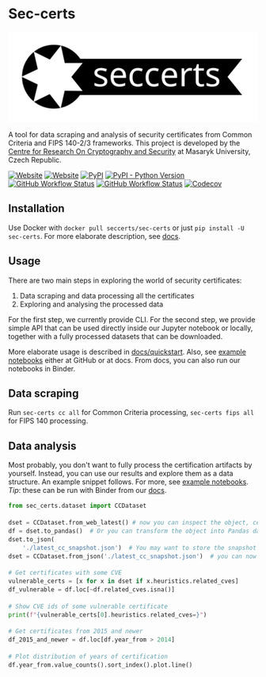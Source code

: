 # Sec-certs

![](docs/_static/logo.svg)

A tool for data scraping and analysis of security certificates from Common Criteria and FIPS 140-2/3 frameworks. This project is developed by the [Centre for Research On Cryptography and Security](https://crocs.fi.muni.cz) at Masaryk University, Czech Republic.

[![Website](https://img.shields.io/website?down_color=red&down_message=offline&style=flat-square&up_color=SpringGreen&up_message=online&url=https%3A%2F%2Fseccerts.org)](https://seccerts.org)
[![Website](https://img.shields.io/website?label=docs&down_color=red&down_message=offline&style=flat-square&up_color=SpringGreen&up_message=online&url=https%3A%2F%2Fseccerts.org/docs/index.html)](https://seccerts.org/docs/index.html)
[![PyPI](https://img.shields.io/pypi/v/sec-certs?style=flat-square)](https://pypi.org/project/sec-certs/)
[![PyPI - Python Version](https://img.shields.io/pypi/pyversions/sec-certs?label=Python%20versions&style=flat-square)](https://pypi.org/project/sec-certs/)
[![GitHub Workflow Status](https://img.shields.io/github/workflow/status/crocs-muni/sec-certs/tests?label=tests&style=flat-square)](https://github.com/crocs-muni/sec-certs/actions/workflows/tests.yml)
[![GitHub Workflow Status](https://img.shields.io/github/workflow/status/crocs-muni/sec-certs/Docker%20Image%20CI?label=Docker%20build&style=flat-square)](https://hub.docker.com/repository/docker/seccerts/sec-certs)
[![Codecov](https://img.shields.io/codecov/c/github/crocs-muni/sec-certs?style=flat-square)](https://app.codecov.io/gh/crocs-muni/sec-certs)

## Installation

Use Docker with `docker pull seccerts/sec-certs` or just `pip install -U sec-certs`. For more elaborate description, see [docs](https://seccerts.org/docs/installation.html).

## Usage

There are two main steps in exploring the world of security certificates:

1. Data scraping and data processing all the certificates
2. Exploring and analysing the processed data

For the first step, we currently provide CLI. For the second step, we provide simple API that can be used directly inside our Jupyter notebook or locally, together with a fully processed datasets that can be downloaded.

More elaborate usage is described in [docs/quickstart](https://seccerts.org/docs/quickstart.html). Also, see [example notebooks](https://github.com/crocs-muni/sec-certs/tree/main/notebooks/examples) either at GitHub or at docs. From docs, you can also run our notebooks in Binder.

## Data scraping

Run `sec-certs cc all` for Common Criteria processing, `sec-certs fips all` for FIPS 140 processing.

## Data analysis

Most probably, you don't want to fully process the certification artifacts by yourself. Instead, you can use our results and explore them as a data structure. An example snippet follows. For more, see [example notebooks](https://github.com/crocs-muni/sec-certs/tree/main/notebooks/examples). *Tip*: these can be run with Binder from our [docs](https://seccerts.org/docs/index.html).

```python
from sec_certs.dataset import CCDataset

dset = CCDataset.from_web_latest() # now you can inspect the object, certificates are held in dset.certs
df = dset.to_pandas()  # Or you can transform the object into Pandas dataframe
dset.to_json(
    './latest_cc_snapshot.json')  # You may want to store the snapshot as json, so that you don't have to download it again
dset = CCDataset.from_json('./latest_cc_snapshot.json')  # you can now load your stored dataset again

# Get certificates with some CVE
vulnerable_certs = [x for x in dset if x.heuristics.related_cves]
df_vulnerable = df.loc[~df.related_cves.isna()]

# Show CVE ids of some vulnerable certificate
print(f"{vulnerable_certs[0].heuristics.related_cves=}")

# Get certificates from 2015 and newer
df_2015_and_newer = df.loc[df.year_from > 2014]

# Plot distribution of years of certification
df.year_from.value_counts().sort_index().plot.line()
```
